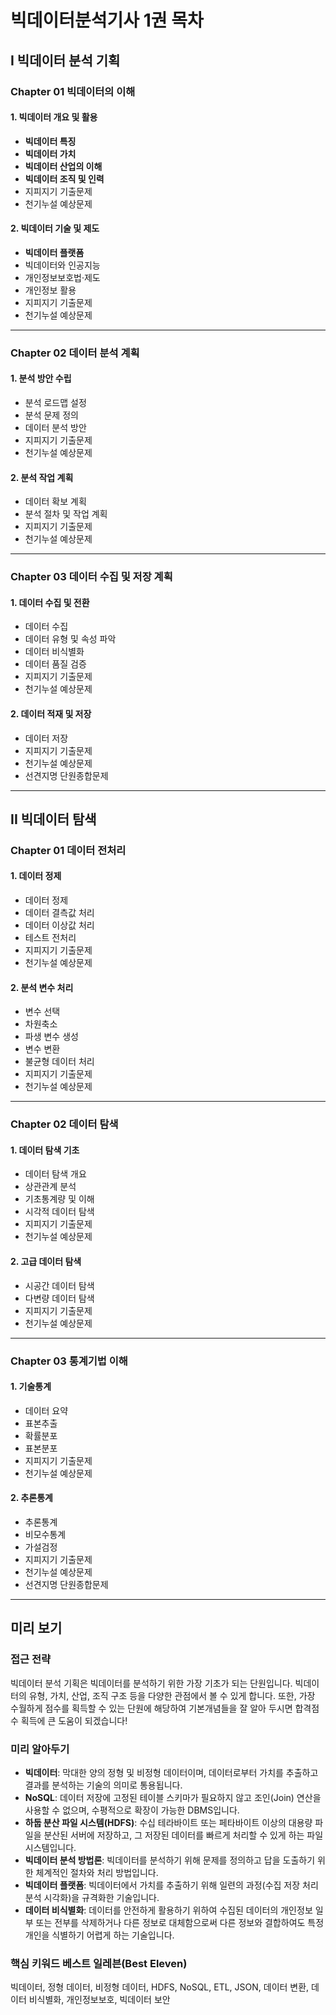 # 빅데이터분석기사 1권 목차

## I 빅데이터 분석 기획 

### Chapter 01 빅데이터의 이해 

#### 1. 빅데이터 개요 및 활용 

  * **빅데이터 특징** 
  * **빅데이터 가치** 
  * **빅데이터 산업의 이해** 
  * **빅데이터 조직 및 인력** 
  * 지피지기 기출문제 
  * 천기누설 예상문제 

#### 2. 빅데이터 기술 및 제도 

  * **빅데이터 플랫폼** 
  * 빅데이터와 인공지능 
  * 개인정보보호법·제도 
  * 개인정보 활용 
  * 지피지기 기출문제 
  * 천기누설 예상문제 

-----

### Chapter 02 데이터 분석 계획 

#### 1. 분석 방안 수립 

  * 분석 로드맵 설정 
  * 분석 문제 정의 
  * 데이터 분석 방안 
  * 지피지기 기출문제 
  * 천기누설 예상문제 

#### 2. 분석 작업 계획 

  * 데이터 확보 계획 
  * 분석 절차 및 작업 계획 
  * 지피지기 기출문제 
  * 천기누설 예상문제 

-----

### Chapter 03 데이터 수집 및 저장 계획 

#### 1. 데이터 수집 및 전환 

  * 데이터 수집 
  * 데이터 유형 및 속성 파악 
  * 데이터 비식별화 
  * 데이터 품질 검증 
  * 지피지기 기출문제 
  * 천기누설 예상문제 

#### 2. 데이터 적재 및 저장 

  * 데이터 저장 
  * 지피지기 기출문제 
  * 천기누설 예상문제 
  * 선견지명 단원종합문제 

-----

## II 빅데이터 탐색 

### Chapter 01 데이터 전처리 

#### 1. 데이터 정제 

  * 데이터 정제 
  * 데이터 결측값 처리 
  * 데이터 이상값 처리 
  * 테스트 전처리 
  * 지피지기 기출문제 
  * 천기누설 예상문제 

#### 2. 분석 변수 처리 

  * 변수 선택 
  * 차원축소 
  * 파생 변수 생성 
  * 변수 변환 
  * 불균형 데이터 처리 
  * 지피지기 기출문제 
  * 천기누설 예상문제 

-----

### Chapter 02 데이터 탐색 

#### 1. 데이터 탐색 기초 

  * 데이터 탐색 개요 
  * 상관관계 분석 
  * 기초통계량 및 이해 
  * 시각적 데이터 탐색 
  * 지피지기 기출문제 
  * 천기누설 예상문제 

#### 2. 고급 데이터 탐색 

  * 시공간 데이터 탐색 
  * 다변량 데이터 탐색 
  * 지피지기 기출문제 
  * 천기누설 예상문제 

-----

### Chapter 03 통계기법 이해 

#### 1. 기술통계 

  * 데이터 요약 
  * 표본추출 
  * 확률분포 
  * 표본분포 
  * 지피지기 기출문제 
  * 천기누설 예상문제 

#### 2. 추론통계 

  * 추론통계 
  * 비모수통계 
  * 가설검정 
  * 지피지기 기출문제 
  * 천기누설 예상문제 
  * 선견지명 단원종합문제 

-----

## **미리 보기** 

### **접근 전략** 

빅데이터 분석 기획은 빅데이터를 분석하기 위한 가장 기초가 되는 단원입니다.  빅데이터의 유형, 가치, 산업, 조직 구조 등을 다양한 관점에서 볼 수 있게 합니다.  또한, 가장 수월하게 점수를 획득할 수 있는 단원에 해당하여 기본개념들을 잘 알아 두시면 합격점수 획득에 큰 도움이 되겠습니다\! 

### **미리 알아두기** 

  * **빅데이터**: 막대한 양의 정형 및 비정형 데이터이며, 데이터로부터 가치를 추출하고 결과를 분석하는 기술의 의미로 통용됩니다. 
  * **NoSQL**: 데이터 저장에 고정된 테이블 스키마가 필요하지 않고 조인(Join) 연산을 사용할 수 없으며, 수평적으로 확장이 가능한 DBMS입니다. 
  * **하둡 분산 파일 시스템(HDFS)**: 수십 테라바이트 또는 페타바이트 이상의 대용량 파일을 분산된 서버에 저장하고, 그 저장된 데이터를 빠르게 처리할 수 있게 하는 파일 시스템입니다. 
  * **빅데이터 분석 방법론**: 빅데이터를 분석하기 위해 문제를 정의하고 답을 도출하기 위한 체계적인 절차와 처리 방법입니다. 
  * **빅데이터 플랫폼**: 빅데이터에서 가치를 추출하기 위해 일련의 과정(수집 저장 처리 분석 시각화)을 규격화한 기술입니다. 
  * **데이터 비식별화**: 데이터를 안전하게 활용하기 위하여 수집된 데이터의 개인정보 일부 또는 전부를 삭제하거나 다른 정보로 대체함으로써 다른 정보와 결합하여도 특정 개인을 식별하기 어렵게 하는 기술입니다. 

### **핵심 키워드 베스트 일레븐(Best Eleven)** 

빅데이터, 정형 데이터, 비정형 데이터, HDFS, NoSQL, ETL, JSON, 데이터 변환, 데이터 비식별화, 개인정보보호, 빅데이터 보안 
